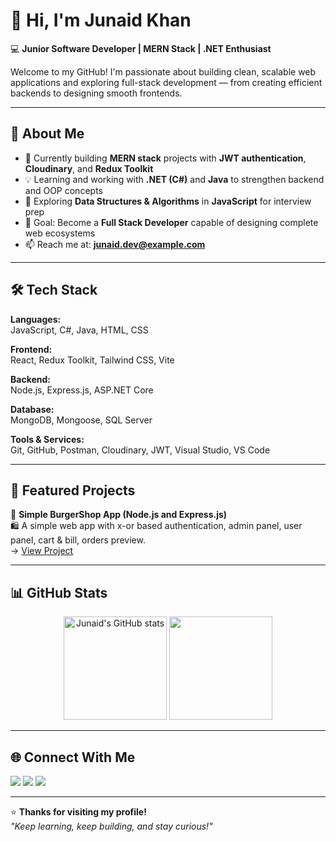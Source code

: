 # 👋 Hi, I'm Junaid Khan

💻 **Junior Software Developer | MERN Stack | .NET Enthusiast**

Welcome to my GitHub! I'm passionate about building clean, scalable web applications and exploring full-stack development — from creating efficient backends to designing smooth frontends.

---

## 🚀 About Me

- 🔭 Currently building **MERN stack** projects with **JWT authentication**, **Cloudinary**, and **Redux Toolkit**  
- 💡 Learning and working with **.NET (C#)** and **Java** to strengthen backend and OOP concepts  
- 🧠 Exploring **Data Structures & Algorithms** in **JavaScript** for interview prep  
- 🎯 Goal: Become a **Full Stack Developer** capable of designing complete web ecosystems  
- 📫 Reach me at: **junaid.dev@example.com**

---

## 🛠️ Tech Stack

**Languages:**  
JavaScript, C#, Java, HTML, CSS  

**Frontend:**  
React, Redux Toolkit, Tailwind CSS, Vite  

**Backend:**  
Node.js, Express.js, ASP.NET Core  

**Database:**  
MongoDB, Mongoose, SQL Server  

**Tools & Services:**  
Git, GitHub, Postman, Cloudinary, JWT, Visual Studio, VS Code  

---

## 💼 Featured Projects

🔹 **Simple BurgerShop App (Node.js and Express.js)**  
🛍️ A simple web app with x-or based authentication, admin panel, user panel, cart & bill, orders preview.  
→ [View Project](https://github.com/JunaidKhan19/creatingservers/tree/main/BurgerShop)

---

## 📊 GitHub Stats

<p align="center">
  <img src="https://github-readme-stats.vercel.app/api?username=JunaidKhan19&show_icons=true&theme=tokyonight" alt="Junaid's GitHub stats" height="165"/>
  <img src="https://github-readme-stats.vercel.app/api/top-langs/?username=JunaidKhan19&layout=compact&theme=tokyonight" height="165"/>
</p>

---

## 🌐 Connect With Me

<p align="left">
  <a href="https://github.com/JunaidKhan19" target="_blank"><img src="https://img.shields.io/badge/GitHub-181717?style=for-the-badge&logo=github&logoColor=white"/></a>
  <a href="https://www.linkedin.com/in/junaidkhan19" target="_blank"><img src="https://img.shields.io/badge/LinkedIn-0A66C2?style=for-the-badge&logo=linkedin&logoColor=white"/></a>
  <a href="mailto:junaid.dev@example.com"><img src="https://img.shields.io/badge/Email-D14836?style=for-the-badge&logo=gmail&logoColor=white"/></a>
</p>

---

⭐ **Thanks for visiting my profile!**  
_"Keep learning, keep building, and stay curious!"_

